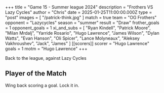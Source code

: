 +++
title = "Game 15 - Summer league 2024"
description = "Frothers VS Lazy Cycles"
author = "Chris"
date = 2025-01-25T11:00:00.000Z
type = "post"
images = [ "/patrick-think.jpg" ]
match = true
team = "OG Frothers"
opponent = "Lazycycles"
season = "summer"
result = "Draw"
frother_goals = 1
opponent_goals = 1
xi_and_subs = [
  "Ryan Kindell",
  "Patrick Moore",
  "Milan Mrdalj",
  "Yarride Rosario",
  "Hugo Lawrence",
  "James Wilson",
  "Dylan Watts",
  "Evan Hanson",
  "Oli Spicer",
  "Lance Molyneaux",
  "Aleksey Vakhroushev",
  "Jack",
  "James"
]
[[scorers]]
scorer = "Hugo Lawrence"
goals = 1
motm = "Hugo Lawrence"
+++

Back to the league, against Lazy Cycles

## Player of the Match
Wing back scoring a goal. Lock it in.